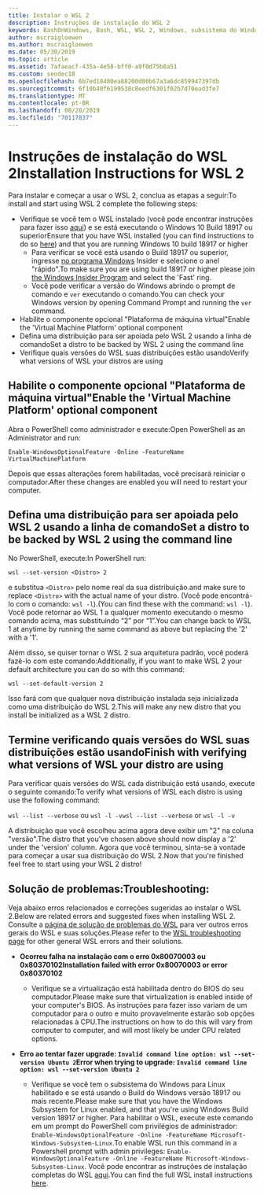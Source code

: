 ```yaml
---
title: Instalar o WSL 2
description: Instruções de instalação do WSL 2
keywords: BashOnWindows, Bash, WSL, WSL 2, Windows, subsistema do Windows para Linux, subsistema do Windows, Ubuntu, Debian, Suse, Windows 10, instalar
author: mscraigloewen
ms.author: mscraigloewen
ms.date: 05/30/2019
ms.topic: article
ms.assetid: 7afaeacf-435a-4e58-bff0-a9f0d75b8a51
ms.custom: seodec18
ms.openlocfilehash: 6b7ed18480ea88200d00b67a3a6dc859947397db
ms.sourcegitcommit: 6f10b40f6199538c8eedf6301f02b7d70ead3fe7
ms.translationtype: MT
ms.contentlocale: pt-BR
ms.lasthandoff: 08/28/2019
ms.locfileid: "70117837"
---
```

# <a name="installation-instructions-for-wsl-2"></a><span data-ttu-id="66542-104">Instruções de instalação do WSL 2</span><span class="sxs-lookup"><span data-stu-id="66542-104">Installation Instructions for WSL 2</span></span>

<span data-ttu-id="66542-105">Para instalar e começar a usar o WSL 2, conclua as etapas a seguir:</span><span class="sxs-lookup"><span data-stu-id="66542-105">To install and start using WSL 2 complete the following steps:</span></span>

- <span data-ttu-id="66542-106">Verifique se você tem o WSL instalado (você pode encontrar instruções para fazer isso [aqui](./install-win10.md)) e se está executando o Windows 10 Build 18917 ou superior</span><span class="sxs-lookup"><span data-stu-id="66542-106">Ensure that you have WSL installed (you can find instructions to do so [here](./install-win10.md)) and that you are running Windows 10 build 18917 or higher</span></span>
   - <span data-ttu-id="66542-107">Para verificar se você está usando o Build 18917 ou superior, ingresse [no programa Windows](https://insider.windows.com/en-us/) Insider e selecione o anel "rápido".</span><span class="sxs-lookup"><span data-stu-id="66542-107">To make sure you are using build 18917 or higher please join [the Windows Insider Program](https://insider.windows.com/en-us/) and select the 'Fast' ring.</span></span> 
   - <span data-ttu-id="66542-108">Você pode verificar a versão do Windows abrindo o prompt de comando e `ver` executando o comando.</span><span class="sxs-lookup"><span data-stu-id="66542-108">You can check your Windows version by opening Command Prompt and running the `ver` command.</span></span>
- <span data-ttu-id="66542-109">Habilite o componente opcional "Plataforma de máquina virtual"</span><span class="sxs-lookup"><span data-stu-id="66542-109">Enable the 'Virtual Machine Platform' optional component</span></span>
- <span data-ttu-id="66542-110">Defina uma distribuição para ser apoiada pelo WSL 2 usando a linha de comando</span><span class="sxs-lookup"><span data-stu-id="66542-110">Set a distro to be backed by WSL 2 using the command line</span></span>
- <span data-ttu-id="66542-111">Verifique quais versões do WSL suas distribuições estão usando</span><span class="sxs-lookup"><span data-stu-id="66542-111">Verify what versions of WSL your distros are using</span></span>

## <a name="enable-the-virtual-machine-platform-optional-component"></a><span data-ttu-id="66542-112">Habilite o componente opcional "Plataforma de máquina virtual"</span><span class="sxs-lookup"><span data-stu-id="66542-112">Enable the 'Virtual Machine Platform' optional component</span></span>

<span data-ttu-id="66542-113">Abra o PowerShell como administrador e execute:</span><span class="sxs-lookup"><span data-stu-id="66542-113">Open PowerShell as an Administrator and run:</span></span>

`Enable-WindowsOptionalFeature -Online -FeatureName VirtualMachinePlatform`

<span data-ttu-id="66542-114">Depois que essas alterações forem habilitadas, você precisará reiniciar o computador.</span><span class="sxs-lookup"><span data-stu-id="66542-114">After these changes are enabled you will need to restart your computer.</span></span>

## <a name="set-a-distro-to-be-backed-by-wsl-2-using-the-command-line"></a><span data-ttu-id="66542-115">Defina uma distribuição para ser apoiada pelo WSL 2 usando a linha de comando</span><span class="sxs-lookup"><span data-stu-id="66542-115">Set a distro to be backed by WSL 2 using the command line</span></span>

<span data-ttu-id="66542-116">No PowerShell, execute:</span><span class="sxs-lookup"><span data-stu-id="66542-116">In PowerShell run:</span></span>

`wsl --set-version <Distro> 2`

<span data-ttu-id="66542-117">e substitua `<Distro>` pelo nome real da sua distribuição.</span><span class="sxs-lookup"><span data-stu-id="66542-117">and make sure to replace `<Distro>` with the actual name of your distro.</span></span> <span data-ttu-id="66542-118">(Você pode encontrá-lo com o comando: `wsl -l`).</span><span class="sxs-lookup"><span data-stu-id="66542-118">(You can find these with the command: `wsl -l`).</span></span> <span data-ttu-id="66542-119">Você pode retornar ao WSL 1 a qualquer momento executando o mesmo comando acima, mas substituindo “2” por “1”.</span><span class="sxs-lookup"><span data-stu-id="66542-119">You can change back to WSL 1 at anytime by running the same command as above but replacing the '2' with a '1'.</span></span>

<span data-ttu-id="66542-120">Além disso, se quiser tornar o WSL 2 sua arquitetura padrão, você poderá fazê-lo com este comando:</span><span class="sxs-lookup"><span data-stu-id="66542-120">Additionally, if you want to make WSL 2 your default architecture you can do so with this command:</span></span>

`wsl --set-default-version 2`

<span data-ttu-id="66542-121">Isso fará com que qualquer nova distribuição instalada seja inicializada como uma distribuição do WSL 2.</span><span class="sxs-lookup"><span data-stu-id="66542-121">This will make any new distro that you install be initialized as a WSL 2 distro.</span></span>

## <a name="finish-with-verifying-what-versions-of-wsl-your-distro-are-using"></a><span data-ttu-id="66542-122">Termine verificando quais versões do WSL suas distribuições estão usando</span><span class="sxs-lookup"><span data-stu-id="66542-122">Finish with verifying what versions of WSL your distro are using</span></span>

<span data-ttu-id="66542-123">Para verificar quais versões do WSL cada distribuição está usando, execute o seguinte comando:</span><span class="sxs-lookup"><span data-stu-id="66542-123">To verify what versions of WSL each distro is using use the following command:</span></span>

<span data-ttu-id="66542-124">`wsl --list --verbose` ou `wsl -l -v`</span><span class="sxs-lookup"><span data-stu-id="66542-124">`wsl --list --verbose` or `wsl -l -v`</span></span>

<span data-ttu-id="66542-125">A distribuição que você escolheu acima agora deve exibir um "2" na coluna "versão".</span><span class="sxs-lookup"><span data-stu-id="66542-125">The distro that you've chosen above should now display a '2' under the 'version' column.</span></span> <span data-ttu-id="66542-126">Agora que você terminou, sinta-se à vontade para começar a usar sua distribuição do WSL 2.</span><span class="sxs-lookup"><span data-stu-id="66542-126">Now that you're finished feel free to start using your WSL 2 distro!</span></span> 

## <a name="troubleshooting"></a><span data-ttu-id="66542-127">Solução de problemas:</span><span class="sxs-lookup"><span data-stu-id="66542-127">Troubleshooting:</span></span> 

<span data-ttu-id="66542-128">Veja abaixo erros relacionados e correções sugeridas ao instalar o WSL 2.</span><span class="sxs-lookup"><span data-stu-id="66542-128">Below are related errors and suggested fixes when installing WSL 2.</span></span> <span data-ttu-id="66542-129">Consulte a [página de solução de problemas do WSL](troubleshooting.md) para ver outros erros gerais do WSL e suas soluções.</span><span class="sxs-lookup"><span data-stu-id="66542-129">Please refer to the [WSL troubleshooting page](troubleshooting.md) for other general WSL errors and their solutions.</span></span>

* <span data-ttu-id="66542-130">**Ocorreu falha na instalação com o erro 0x80070003 ou 0x80370102**</span><span class="sxs-lookup"><span data-stu-id="66542-130">**Installation failed with error 0x80070003 or error 0x80370102**</span></span>
    * <span data-ttu-id="66542-131">Verifique se a virtualização está habilitada dentro do BIOS do seu computador.</span><span class="sxs-lookup"><span data-stu-id="66542-131">Please make sure that virtualization is enabled inside of your computer's BIOS.</span></span> <span data-ttu-id="66542-132">As instruções para fazer isso variam de um computador para o outro e muito provavelmente estarão sob opções relacionadas à CPU.</span><span class="sxs-lookup"><span data-stu-id="66542-132">The instructions on how to do this will vary from computer to computer, and will most likely be under CPU related options.</span></span>
   
* <span data-ttu-id="66542-133">**Erro ao tentar fazer upgrade: `Invalid command line option: wsl --set-version Ubuntu 2`**</span><span class="sxs-lookup"><span data-stu-id="66542-133">**Error when trying to upgrade: `Invalid command line option: wsl --set-version Ubuntu 2`**</span></span>
    * <span data-ttu-id="66542-134">Verifique se você tem o subsistema do Windows para Linux habilitado e se está usando o Build do Windows versão 18917 ou mais recente.</span><span class="sxs-lookup"><span data-stu-id="66542-134">Please make sure that you have the Windows Subsystem for Linux enabled, and that you're using Windows Build version 18917 or higher.</span></span> <span data-ttu-id="66542-135">Para habilitar o WSL, execute este comando em um prompt do PowerShell com privilégios de administrador: `Enable-WindowsOptionalFeature -Online -FeatureName Microsoft-Windows-Subsystem-Linux`.</span><span class="sxs-lookup"><span data-stu-id="66542-135">To enable WSL run this command in a Powershell prompt with admin privileges: `Enable-WindowsOptionalFeature -Online -FeatureName Microsoft-Windows-Subsystem-Linux`.</span></span> <span data-ttu-id="66542-136">Você pode encontrar as instruções de instalação completas do WSL [aqui](./install-win10.md).</span><span class="sxs-lookup"><span data-stu-id="66542-136">You can find the full WSL install instructions [here](./install-win10.md).</span></span>